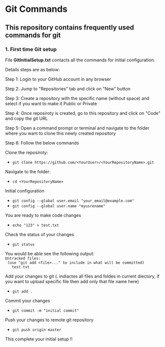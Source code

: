# Git Commands

## This repository contains frequently used commands for git

### **1. First time Git setup**

 File **GitInitialSetup.txt** contacts all the commands for initial configuration.

 Details steps are as below:

  Step 1: Login to your GitHub account in any browser

  Step 2: Jump to "Repositories" tab and click on "New" button

  Step 3: Create a repository with the specific name (without space) and select if you want to make it Public or Private

  Step 4: Once reposiroty is created, go to this repository and click on "Code" and copy the git URL

  Step 5: Open a command prompt or terminal and navigate to the folder where you want to clone this newly created repository

  Step 6: Follow the below commands

   Clone the reposiroty:
   * ```git clone https://github.com/<YourUser>/<YourRepositoryName>.git ```

   Navigate to the folder:
   * ``` cd <YourRepositoryName> ```
  
   Initial configuration
   * ```git config --global user.email "your_email@example.com" ```
   * ```git config --global user.name "myusrename"  ```
   
   You are ready to make code changes
   * ```echo "123" > test.txt ```
   
   Check the status of your changes
   *  ```git status ```
   
   You would be able see the following output: <br/>
     ``` Untracked files: ```<br/>
     ```  (use "git add <file>..." to include in what will be committed) ```<br/>
     ```    test.txt ```<br/>
   
   
   Add your changes to git (. indiactes all files and foldes in current diectory, if you want to upload specific file then add only that file name here)
   * ```git add . ```
   
   Commit your changes
   * ```git commit -m "initial commit" ```
   
   Push your changes to remote git repository
   * ```git push origin master ```
    
This complete your initial setup !!
